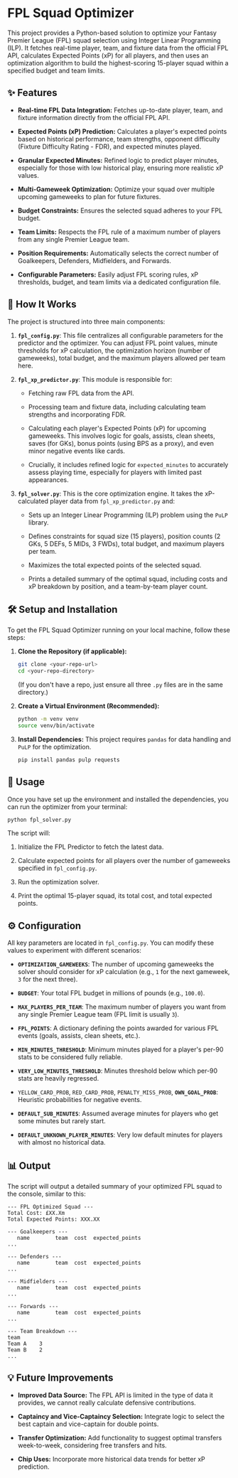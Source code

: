 # FPL Squad Optimizer

This project provides a Python-based solution to optimize your Fantasy Premier League (FPL) squad selection using Integer Linear Programming (ILP). It fetches real-time player, team, and fixture data from the official FPL API, calculates Expected Points (xP) for all players, and then uses an optimization algorithm to build the highest-scoring 15-player squad within a specified budget and team limits.

## ✨ Features

* **Real-time FPL Data Integration:** Fetches up-to-date player, team, and fixture information directly from the official FPL API.

* **Expected Points (xP) Prediction:** Calculates a player's expected points based on historical performance, team strengths, opponent difficulty (Fixture Difficulty Rating - FDR), and expected minutes played.

* **Granular Expected Minutes:** Refined logic to predict player minutes, especially for those with low historical play, ensuring more realistic xP values.

* **Multi-Gameweek Optimization:** Optimize your squad over multiple upcoming gameweeks to plan for future fixtures.

* **Budget Constraints:** Ensures the selected squad adheres to your FPL budget.

* **Team Limits:** Respects the FPL rule of a maximum number of players from any single Premier League team.

* **Position Requirements:** Automatically selects the correct number of Goalkeepers, Defenders, Midfielders, and Forwards.

* **Configurable Parameters:** Easily adjust FPL scoring rules, xP thresholds, budget, and team limits via a dedicated configuration file.

## 🚀 How It Works

The project is structured into three main components:

1.  **`fpl_config.py`**:
    This file centralizes all configurable parameters for the predictor and the optimizer. You can adjust FPL point values, minute thresholds for xP calculation, the optimization horizon (number of gameweeks), total budget, and the maximum players allowed per team here.

2.  **`fpl_xp_predictor.py`**:
    This module is responsible for:

    * Fetching raw FPL data from the API.

    * Processing team and fixture data, including calculating team strengths and incorporating FDR.

    * Calculating each player's Expected Points (xP) for upcoming gameweeks. This involves logic for goals, assists, clean sheets, saves (for GKs), bonus points (using BPS as a proxy), and even minor negative events like cards.

    * Crucially, it includes refined logic for `expected_minutes` to accurately assess playing time, especially for players with limited past appearances.

3.  **`fpl_solver.py`**:
    This is the core optimization engine. It takes the xP-calculated player data from `fpl_xp_predictor.py` and:

    * Sets up an Integer Linear Programming (ILP) problem using the `PuLP` library.

    * Defines constraints for squad size (15 players), position counts (2 GKs, 5 DEFs, 5 MIDs, 3 FWDs), total budget, and maximum players per team.

    * Maximizes the total expected points of the selected squad.

    * Prints a detailed summary of the optimal squad, including costs and xP breakdown by position, and a team-by-team player count.

## 🛠️ Setup and Installation

To get the FPL Squad Optimizer running on your local machine, follow these steps:

1.  **Clone the Repository (if applicable):**

    ```bash
    git clone <your-repo-url>
    cd <your-repo-directory>
    ```

    (If you don't have a repo, just ensure all three `.py` files are in the same directory.)

2.  **Create a Virtual Environment (Recommended):**

    ```bash
    python -m venv venv
    source venv/bin/activate
    ```

3.  **Install Dependencies:**
    This project requires `pandas` for data handling and `PuLP` for the optimization.

    ```bash
    pip install pandas pulp requests
    ```


## 🚀 Usage

Once you have set up the environment and installed the dependencies, you can run the optimizer from your terminal:

```bash
python fpl_solver.py
```

The script will:

1.  Initialize the FPL Predictor to fetch the latest data.

2.  Calculate expected points for all players over the number of gameweeks specified in `fpl_config.py`.

3.  Run the optimization solver.

4.  Print the optimal 15-player squad, its total cost, and total expected points.

## ⚙️ Configuration

All key parameters are located in `fpl_config.py`. You can modify these values to experiment with different scenarios:

* **`OPTIMIZATION_GAMEWEEKS`**: The number of upcoming gameweeks the solver should consider for xP calculation (e.g., `1` for the next gameweek, `3` for the next three).

* **`BUDGET`**: Your total FPL budget in millions of pounds (e.g., `100.0`).

* **`MAX_PLAYERS_PER_TEAM`**: The maximum number of players you want from any single Premier League team (FPL limit is usually `3`).

* **`FPL_POINTS`**: A dictionary defining the points awarded for various FPL events (goals, assists, clean sheets, etc.).

* **`MIN_MINUTES_THRESHOLD`**: Minimum minutes played for a player's per-90 stats to be considered fully reliable.

* **`VERY_LOW_MINUTES_THRESHOLD`**: Minutes threshold below which per-90 stats are heavily regressed.

* `YELLOW_CARD_PROB`, `RED_CARD_PROB`, `PENALTY_MISS_PROB`, **`OWN_GOAL_PROB`**: Heuristic probabilities for negative events.

* **`DEFAULT_SUB_MINUTES`**: Assumed average minutes for players who get some minutes but rarely start.

* **`DEFAULT_UNKNOWN_PLAYER_MINUTES`**: Very low default minutes for players with almost no historical data.

## 📊 Output

The script will output a detailed summary of your optimized FPL squad to the console, similar to this:

```
--- FPL Optimized Squad ---
Total Cost: £XX.Xm
Total Expected Points: XXX.XX

--- Goalkeepers ---
   name        team  cost  expected_points
...

--- Defenders ---
   name        team  cost  expected_points
...

--- Midfielders ---
   name        team  cost  expected_points
...

--- Forwards ---
   name        team  cost  expected_points
...

--- Team Breakdown ---
team
Team A    3
Team B    2
...
```

## 💡 Future Improvements
* **Improved Data Source:** The FPL API is limited in the type of data it provides, we cannot really calculate defensive contributions.

* **Captaincy and Vice-Captaincy Selection:** Integrate logic to select the best captain and vice-captain for double points.

* **Transfer Optimization:** Add functionality to suggest optimal transfers week-to-week, considering free transfers and hits.

* **Chip Uses:** Incorporate more historical data trends for better xP prediction.
